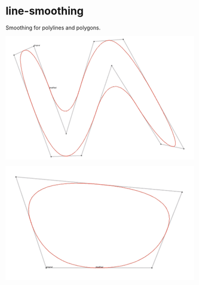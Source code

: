 # line-smoothing
Smoothing for polylines and polygons.

![alt text](./src/main/resources/chaikin-1.png "Example 1")

![alt text](./src/main/resources/chaikin-2.png "Example 2")
